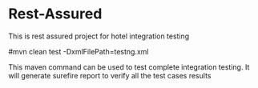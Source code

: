 # Rest-Assured
This is rest assured project for hotel integration testing

#mvn clean test -DxmlFilePath=testng.xml

This maven command can be used to test complete integration testing. It will generate surefire report to verify all the test cases results

